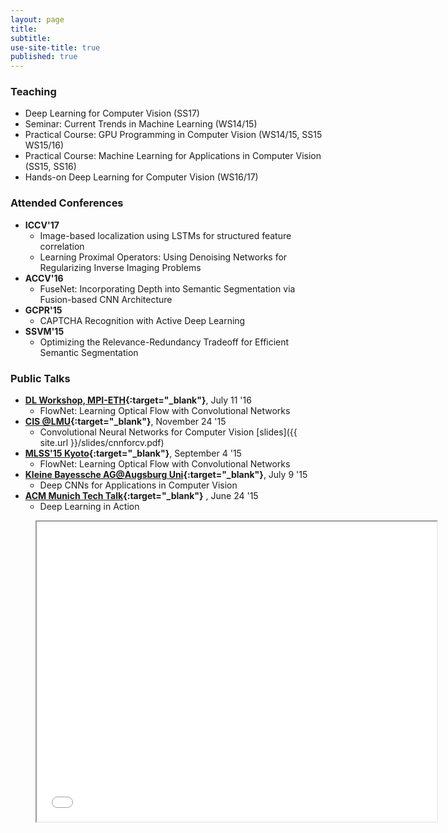 ```yaml
---
layout: page
title:
subtitle:
use-site-title: true
published: true
---
```


### Teaching ###
  * Deep Learning for Computer Vision (SS17)
  * Seminar: Current Trends in Machine Learning (WS14/15)
  * Practical Course: GPU Programming in Computer Vision (WS14/15, SS15 WS15/16)
  * Practical Course: Machine Learning for Applications in Computer Vision (SS15, SS16)
  * Hands-on Deep Learning for Computer Vision (WS16/17)


### Attended Conferences ###
  * **ICCV'17**
    * Image-based localization using LSTMs for structured feature correlation
    * Learning Proximal Operators: Using Denoising Networks for Regularizing Inverse Imaging Problems
  * **ACCV'16**
    * FuseNet: Incorporating Depth into Semantic Segmentation via Fusion-based CNN Architecture
  * **GCPR'15**
    * CAPTCHA Recognition with Active Deep Learning
  * **SSVM'15**
    * Optimizing the Relevance-Redundancy Tradeoff for Efficient Semantic Segmentation

### Public Talks ###

  * **[DL Workshop, MPI-ETH](https://is.tuebingen.mpg.de/events/cls-workshop-deep-learning-theory-and-practice){:target="_blank"}**, July 11 '16
    * FlowNet: Learning Optical Flow with Convolutional Networks
  * **[CIS @LMU](http://www.cis.uni-muenchen.de/){:target="_blank"}**, November 24 '15
    * Convolutional Neural Networks for Computer Vision [slides]({{ site.url }}/slides/cnnforcv.pdf)
  * **[MLSS'15 Kyoto](http://www.iip.ist.i.kyoto-u.ac.jp/mlss15/doku.php){:target="_blank"}**, September 4 '15
    * FlowNet: Learning Optical Flow with Convolutional Networks
  * **[Kleine Bayessche AG@Augsburg Uni](https://pizzaseminar.speicherleck.de/index-4.html){:target="_blank"}**, July 9 '15
    * Deep CNNs for Applications in Computer Vision
  * **[ACM Munich Tech Talk](http://munichacm.de/index.html){:target="_blank"}** , June 24 '15
    * Deep Learning in Action

<div class="video"><figure><iframe width="640" height="480" align="center" src="//www.youtube.com/embed/6hIUFklI28I?list=PLjj5PRRQTrvk2iE5ImaTDh7FK1kE5yW23" frameborder="2" allowfullscreen></iframe></figure></div>
